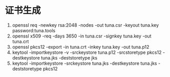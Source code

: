 # 证书生成
1. openssl req -newkey rsa:2048 -nodes -out tuna.csr -keyout tuna.key
  password:tuna.tools
2. openssl x509 -req -days 3650 -in tuna.csr -signkey tuna.key -out tuna.crt
3. openssl pkcs12 -export -in tuna.crt -inkey tuna.key -out tuna.p12
4. keytool -importkeystore -v -srckeystore tuna.p12 -srcstoretype pkcs12 -destkeystore tuna.jks -deststoretype jks
5. keytool -importkeystore -srckeystore tuna.jks -destkeystore tuna.jks -deststoretype pkcs12